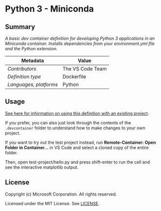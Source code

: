 # Python 3 - Miniconda

## Summary

*A basic dev container definition for developing Python 3 applications in an Miniconda container. Installs dependencies from your environment.yml file and the Python extension.*

| Metadata | Value |  
|----------|-------|
| *Contributors* | The VS Code Team |
| *Definition type* | Dockerfile |
| *Languages, platforms* | Python |

## Usage

[See here for information on using this definition with an existing project](../../README.md#using-a-definition).

If you prefer, you can also just look through the contents of the `.devcontainer` folder to understand how to make changes to your own project.

If you want to try out the test project instead, run **Remote-Container: Open Folder in Container...** in VS Code and select a cloned copy of the entire folder. 

Then, open test-project/hello.py and press shift-enter to run the cell and see the interactive matplotlib output.

## License

Copyright (c) Microsoft Corporation. All rights reserved.

Licensed under the MIT License. See [LICENSE](../../LICENSE).
